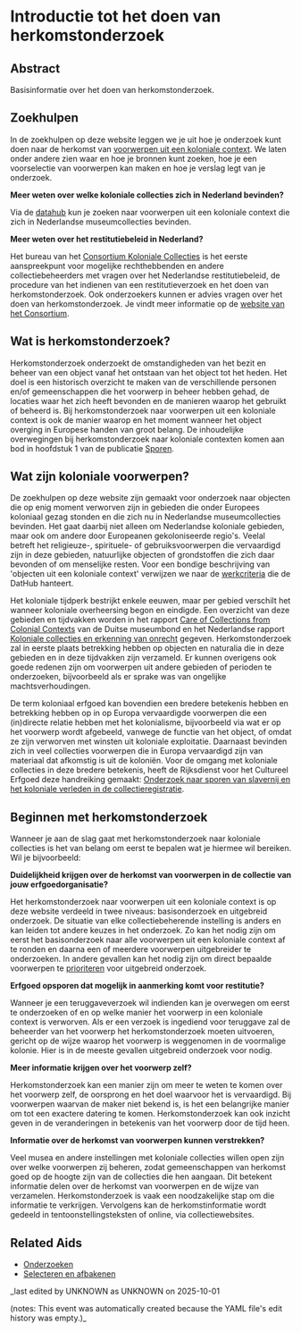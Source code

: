 
# Introductie tot het doen van herkomstonderzoek


## Abstract

Basisinformatie over het doen van herkomstonderzoek.

## Zoekhulpen

In de zoekhulpen op deze website leggen we je uit hoe je onderzoek kunt doen naar de herkomst van [voorwerpen uit een koloniale context](https://app.colonialcollections.nl/en/faq). We laten onder andere zien waar en hoe je bronnen kunt zoeken, hoe je een voorselectie van voorwerpen kan maken en hoe je verslag legt van je onderzoek.

**Meer weten over welke koloniale collecties zich in Nederland bevinden?**

Via de [datahub](https://app.colonialcollections.nl) kun je zoeken naar voorwerpen uit een koloniale context die zich in Nederlandse museumcollecties bevinden. 

**Meer weten over het restitutiebeleid in Nederland?**

Het bureau van het [Consortium Koloniale Collecties](https://www.colonialcollections.nl/index.php/contact/) is het eerste aanspreekpunt  voor mogelijke rechthebbenden en andere collectiebeheerders met vragen over het Nederlandse restitutiebeleid, de procedure van het indienen van een restitutieverzoek en het doen van herkomstonderzoek. Ook onderzoekers kunnen er advies vragen over het doen van herkomstonderzoek. Je vindt meer informatie op de [website van het Consortium](https://www.colonialcollections.nl/).

## Wat is herkomstonderzoek?

Herkomstonderzoek onderzoekt de omstandigheden van het bezit en beheer van een object vanaf het ontstaan van het object tot het heden. Het doel is een historisch overzicht te maken van de verschillende personen en/of gemeenschappen die het voorwerp in beheer hebben gehad, de locaties waar het zich heeft bevonden en de manieren waarop het gebruikt of beheerd is. Bij herkomstonderzoek naar voorwerpen uit een koloniale context is ook de manier waarop en het moment wanneer het object overging in Europese handen van groot belang. De inhoudelijke overwegingen bij herkomstonderzoek naar koloniale contexten komen aan bod in hoofdstuk 1 van de publicatie [Sporen](https://www.niod.nl/nl/publicaties/sporen-PPROCE).

## Wat zijn koloniale voorwerpen?

De zoekhulpen op deze website zijn gemaakt voor onderzoek naar objecten die op enig moment verworven zijn in gebieden die onder Europees koloniaal gezag stonden en die zich nu in Nederlandse museumcollecties bevinden. Het gaat daarbij niet alleen om Nederlandse koloniale gebieden, maar ook om andere door Europeanen gekoloniseerde regio's. Veelal betreft het religieuze-, spirituele- of gebruiksvoorwerpen die vervaardigd zijn in deze gebieden, natuurlijke objecten of grondstoffen die zich daar bevonden of om menselijke resten. Voor een bondige beschrijving van 'objecten uit een koloniale context' verwijzen we naar de [werkcriteria](https://wp-dev.colonialcollections.org/index.php/beleid-koloniale-collecties/) die de DatHub hanteert.

Het koloniale tijdperk bestrijkt enkele eeuwen, maar per gebied verschilt het wanneer koloniale overheersing begon en eindigde. Een overzicht van deze gebieden en tijdvakken worden in het rapport [Care of Collections from Colonial Contexts](https://www.museumsbund.de/wp-content/uploads/2021/03/mb-leitfaden-en-web.pdf) van de Duitse museumbond en het Nederlandse rapport [Koloniale collecties en erkenning van onrecht](https://open.overheid.nl/documenten/ronl-1889c640-46ce-4ce7-87d0-f7b4299b8c3e/pdf) gegeven. Herkomstonderzoek zal in eerste plaats betrekking hebben op objecten en naturalia die in deze gebieden en in deze tijdvakken zijn verzameld. Er kunnen overigens ook goede redenen zijn om voorwerpen uit andere gebieden of perioden te onderzoeken, bijvoorbeeld als er sprake was van ongelijke machtsverhoudingen.

De term koloniaal erfgoed kan bovendien een bredere betekenis hebben en betrekking hebben op in op Europa vervaardigde voorwerpen die een (in)directe relatie hebben met het kolonialisme, bijvoorbeeld via wat er op het voorwerp wordt afgebeeld, vanwege de functie van het object, of omdat ze zijn verworven met winsten uit koloniale exploitatie. Daarnaast bevinden zich in veel collecties voorwerpen die in Europa vervaardigd zijn van materiaal dat afkomstig is uit de koloniën. Voor de omgang met koloniale collecties in deze bredere betekenis, heeft de Rijksdienst voor het Cultureel Erfgoed deze handreiking gemaakt: [Onderzoek naar sporen van slavernij en het koloniale verleden in de collectieregistratie](https://www.cultureelerfgoed.nl/binaries/cultureelerfgoed/documenten/publicaties/2021/01/01/handreiking-onderzoek-naar-sporen-van-slavernij-en-het-koloniale-verleden-in-de-collectieregistratie/Handreiking+sporen+slavernij+en+koloniaal+verleden+in+collectieregistratie.pdf).

## Beginnen met herkomstonderzoek

Wanneer je aan de slag gaat met herkomstonderzoek naar koloniale collecties is het van belang om eerst te bepalen wat je hiermee wil bereiken. Wil je bijvoorbeeld:

**Duidelijkheid krijgen over de herkomst van voorwerpen in de collectie van jouw erfgoedorganisatie?**

Het herkomstonderzoek naar voorwerpen uit een koloniale context is op deze website verdeeld in twee niveaus: basisonderzoek en uitgebreid onderzoek. De situatie van elke collectiebeherende instelling is anders en kan leiden tot andere keuzes in het onderzoek. Zo kan het nodig zijn om eerst het basisonderzoek naar alle voorwerpen uit een koloniale context af te ronden en daarna een of meerdere voorwerpen uitgebreider te onderzoeken. In andere gevallen kan het nodig zijn om direct bepaalde voorwerpen te [prioriteren](niveau1/Dutch/SelectAndDelineate_20240425.yml) voor uitgebreid onderzoek. 

**Erfgoed opsporen dat mogelijk in aanmerking komt voor restitutie?**

Wanneer je een teruggaveverzoek wil indienden kan je overwegen om eerst te onderzoeken of en op welke manier het voorwerp in een koloniale context is verworven. Als er een verzoek is ingediend voor teruggave zal de beheerder van het voorwerp het herkomstonderzoek moeten uitvoeren, gericht op de wijze waarop het voorwerp is weggenomen in de voormalige kolonie. Hier is in de meeste gevallen uitgebreid onderzoek voor nodig. 

**Meer informatie krijgen over het voorwerp zelf?**

Herkomstonderzoek kan een manier zijn om meer te weten te komen over het voorwerp zelf, de oorsprong en het doel waarvoor het is vervaardigd. Bij voorwerpen waarvan de maker niet bekend is, is het een belangrijke manier om tot een exactere datering te komen. Herkomstonderzoek kan ook inzicht geven in de veranderingen in betekenis van het voorwerp door de tijd heen.

**Informatie over de herkomst van voorwerpen kunnen verstrekken?**

Veel musea en andere instellingen met koloniale collecties willen open zijn over welke voorwerpen zij beheren, zodat gemeenschappen van herkomst goed op de hoogte zijn van de collecties die hen aangaan. Dit betekent informatie delen over de herkomst van voorwerpen en de wijze van verzamelen. Herkomstonderzoek is vaak een noodzakelijke stap om die informatie te verkrijgen. Vervolgens kan de herkomstinformatie wordt gedeeld in tentoonstellingsteksten of online, via collectiewebsites.

## Related Aids

 - [Onderzoeken](niveau1/Dutch/DoingResearch_20240425.yml)  
 - [Selecteren en afbakenen](niveau1/Dutch/SelectAndDelineate_20240425.yml)  



_last edited by UNKNOWN as UNKNOWN on 2025-10-01

(notes: This event was automatically created because the YAML file's edit history was empty.)_
        